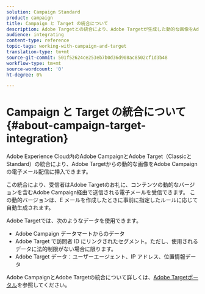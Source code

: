 ```yaml
---
solution: Campaign Standard
product: campaign
title: Campaign と Target の統合について
description: Adobe Targetとの統合により、Adobe Targetが生成した動的な画像をAdobe Campaignメッセージに挿入できます。
audience: integrating
content-type: reference
topic-tags: working-with-campaign-and-target
translation-type: tm+mt
source-git-commit: 501f52624ce253eb7b0d36d908ac8502cf1d3b48
workflow-type: tm+mt
source-wordcount: '0'
ht-degree: 0%

---
```



# Campaign と Target の統合について{#about-campaign-target-integration}

Adobe Experience Cloud内のAdobe CampaignとAdobe Target（ClassicとStandard）の統合により、Adobe Targetからの動的な画像をAdobe Campaignの電子メール配信に挿入できます。

この統合により、受信者はAdobe Targetのお礼に、コンテンツの動的なバージョンを含むAdobe Campaign経由で送信される電子メールを受信できます。 この動的バージョンは、E メールを作成したときに事前に指定したルールに応じて自動生成されます。

Adobe Targetでは、次のようなデータを使用できます。

* Adobe Campaign データマートからのデータ
* Adobe Target で訪問者 ID にリンクされたセグメント。ただし、使用されるデータに法的制限がない場合に限ります。
* Adobe Target データ：ユーザーエージェント、IP アドレス、位置情報データ

Adobe CampaignとAdobe Targetの統合について詳しくは、[Adobe Targetポータル](https://docs.adobe.com/content/help/ja-JP/target/using/integrate/campaign-and-target.html)を参照してください。
